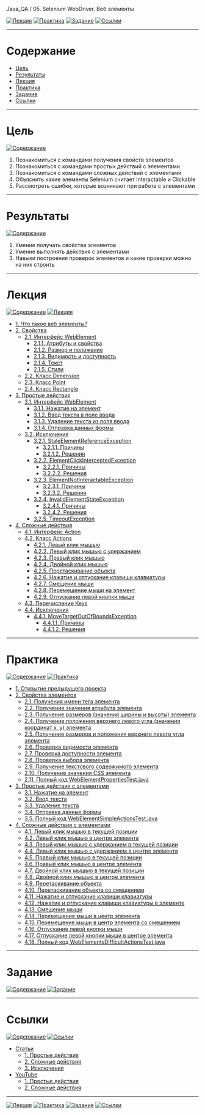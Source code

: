 Java_QA / 05. Selenium WebDriver. Веб элементы

[![Лекция](https://img.shields.io/badge/-Лекция-ee99ff)](1.%20Лекция.md)
[![Практика](https://img.shields.io/badge/-Практика-aaffaa)](2.%20Практика.md)
[![Задание](https://img.shields.io/badge/-Задание-99ffee)](3.%20Задание.md)
[![Ссылки](https://img.shields.io/badge/-Ссылки-ffee99)](4.%20Ссылки.md)

***

# Содержание

* [Цель](#цель)
* [Результаты](#результаты)
* [Лекция](#лекция)
* [Практика](#практика)
* [Задание](#задание)
* [Ссылки](#ссылки)

***

# Цель

[![Содержание](https://img.shields.io/badge/-Содержание-1177ff)](#содержание)

1. Познакомиться с командами получения свойств элементов
2. Познакомиться с командами простых действий с элементами
3. Познакомиться с командами сложных действий с элементами   
4. Объяснить какие элементы Selenium считает Interactable и Clickable
5. Рассмотреть ошибки, которые возникают при работе с элементами

***

# Результаты

[![Содержание](https://img.shields.io/badge/-Содержание-1177ff)](#содержание)

1. Умение получать свойства элементов
2. Умение выполнять действия с элементами   
3. Навыки построения проверок элементов и какие проверки можно на них строить

***

# Лекция

[![Содержание](https://img.shields.io/badge/-Содержание-1177ff)](#содержание)
[![Лекция](https://img.shields.io/badge/-Лекция-ee99ff)](1.%20Лекция.md)

* [1. Что такое веб элементы?](1.%20Лекция.md#1-что-такое-веб-элементы)
* [2. Свойства](1.%20Лекция.md#2-свойства)
    * [2.1. Интерфейс WebElement](1.%20Лекция.md#21-интерфейс-webelement)
        * [2.1.1. Атрибуты и свойства](1.%20Лекция.md#211-атрибуты-и-свойства)
        * [2.1.2. Размер и положение](1.%20Лекция.md#212-размер-и-положение)
        * [2.1.3. Видимость и доступность](1.%20Лекция.md#213-видимость-и-доступность)
        * [2.1.4. Текст](1.%20Лекция.md#214-текст)
        * [2.1.5. Стили](1.%20Лекция.md#215-стили)
    * [2.2. Класс Dimension](1.%20Лекция.md#22-класс-dimension)
    * [2.3. Класс Point](1.%20Лекция.md#23-класс-point)
    * [2.4. Класс Rectangle](1.%20Лекция.md#24-класс-rectangle)
* [3. Простые действия](1.%20Лекция.md#3-простые-действия)
    * [3.1. Интерфейс WebElement](1.%20Лекция.md#31-интерфейс-webelement)
        * [3.1.1. Нажатие на элемент](1.%20Лекция.md#311-нажатие-на-элемент)
        * [3.1.2. Ввод текста в поле ввода](1.%20Лекция.md#312-ввод-текста-в-поле-ввода)
        * [3.1.3. Удаление текста из поля ввода](1.%20Лекция.md#313-удаление-текста-из-поля-ввода)
        * [3.1.4. Отправка данных формы](1.%20Лекция.md#314-отправка-данных-формы)
    * [3.2. Исключения](1.%20Лекция.md#32-исключения)
        * [3.2.1. StaleElementReferenceException](1.%20Лекция.md#321-staleelementreferenceexception)
            * [3.2.1.1. Причины](1.%20Лекция.md#3211-причины)
            * [3.2.1.2. Решения](1.%20Лекция.md#3212-решения)
        * [3.2.2. ElementClickInterceptedException](1.%20Лекция.md#322-elementclickinterceptedexception)
            * [3.2.2.1. Причины](1.%20Лекция.md#3221-причины)
            * [3.2.2.2. Решения](1.%20Лекция.md#3222-решения)
        * [3.2.3. ElementNotInteractableException](1.%20Лекция.md#323-elementnotinteractableexception)
            * [3.2.3.1. Причины](1.%20Лекция.md#3231-причины)
            * [3.2.3.2. Решения](1.%20Лекция.md#3232-решения)
        * [3.2.4. InvalidElementStateException](1.%20Лекция.md#324-invalidelementstateexception)
            * [3.2.4.1. Причины](1.%20Лекция.md#3241-причины)
            * [3.2.4.2. Решения](1.%20Лекция.md#3242-решения)
        * [3.2.5. TimeoutException](1.%20Лекция.md#325-timeoutexception)
* [4. Сложные действия](1.%20Лекция.md#4-сложные-действия)
    * [4.1. Интерфейс Action](1.%20Лекция.md#41-интерфейс-action)
    * [4.2. Класс Actions](1.%20Лекция.md#42-класс-actions)
        * [4.2.1. Левый клик мышью](1.%20Лекция.md#421-левый-клик-мышью)
        * [4.2.2. Левый клик мышью c удержанием](1.%20Лекция.md#422-левый-клик-мышью-c-удержанием)
        * [4.2.3. Правый клик мышью](1.%20Лекция.md#423-правый-клик-мышью)
        * [4.2.4. Двойной клик мышью](1.%20Лекция.md#424-двойной-клик-мышью)
        * [4.2.5. Перетаскивание объекта](1.%20Лекция.md#425-перетаскивание-объекта)
        * [4.2.6. Нажатие и отпускание клавиши клавиатуры](1.%20Лекция.md#426-нажатие-и-отпускание-клавиши-клавиатуры)
        * [4.2.7. Смещение мыши](1.%20Лекция.md#427-смещение-мыши)
        * [4.2.8. Перемещение мыши на элемент](1.%20Лекция.md#428-перемещение-мыши-на-элемент)
        * [4.2.9. Отпускание левой кнопки мыши](1.%20Лекция.md#429-отпускание-левой-кнопки-мыши)
    * [4.3. Перечисление Keys](1.%20Лекция.md#43-перечисление-keys)
    * [4.4. Исключения](1.%20Лекция.md#44-исключения)
        * [4.4.1. MoveTargetOutOfBoundsException](1.%20Лекция.md#441-movetargetoutofboundsexception)
            * [4.4.1.1. Причины](1.%20Лекция.md#4411-причины)
            * [4.4.1.2. Решения](1.%20Лекция.md#4412-решения)

***

# Практика

[![Содержание](https://img.shields.io/badge/-Содержание-1177ff)](#содержание)
[![Практика](https://img.shields.io/badge/-Практика-aaffaa)](2.%20Практика.md)

* [1. Открытие предыдущего проекта](2.%20Практика.md#1-открытие-предыдущего-проекта)
* [2. Свойства элементов](2.%20Практика.md#2-свойства-элементов)
    * [2.1. Получения имени тега элемента](2.%20Практика.md#21-получения-имени-тега-элемента)
    * [2.2. Получение значения атрибута элемента](2.%20Практика.md#22-получение-значения-атрибута-элемента)
    * [2.3. Получение размеров (значения ширины и высоты) элемента](2.%20Практика.md#23-получение-размеров-значения-ширины-и-высоты-элемента)
    * [2.4. Получение положения верхнего левого угла (значения координат x, y) элемента](2.%20Практика.md#24-получение-положения-верхнего-левого-угла-значения-координат-x-y-элемента)
    * [2.5. Получение размеров и положения верхнего левого угла элемента](2.%20Практика.md#25-получение-размеров-и-положения-верхнего-левого-угла-элемента)
    * [2.6. Проверка видимости элемента](2.%20Практика.md#26-проверка-видимости-элемента)
    * [2.7. Проверка доступности элемента](2.%20Практика.md#27-проверка-доступности-элемента)
    * [2.8. Проверка выбора элемента](2.%20Практика.md#28-проверка-выбора-элемента)
    * [2.9. Получение текстового содержимого элемента](2.%20Практика.md#29-получение-текстового-содержимого-элемента)
    * [2.10. Получение значения CSS элемента](2.%20Практика.md#210-получение-значения-css-элемента)
    * [2.11. Полный код WebElementPropertiesTest.java](2.%20Практика.md#211-полный-код-webelementpropertiestestjava)
* [3. Простые действия с элементами](2.%20Практика.md#3-простые-действия-с-элементами)
    * [3.1. Нажатие на элемент](2.%20Практика.md#31-нажатие-на-элемент)
    * [3.2. Ввод текста](2.%20Практика.md#32-ввод-текста)
    * [3.3. Удаление текста](2.%20Практика.md#33-удаление-текста)
    * [3.4. Отправка данных формы](2.%20Практика.md#34-отправка-данных-формы)
    * [3.5. Полный код WebElementSimpleActionsTest.java](2.%20Практика.md#35-полный-код-webelementsimpleactionstestjava)
* [4. Сложные действия с элементами](2.%20Практика.md#4-сложные-действия-с-элементами)
    * [4.1. Левый клик мышью в текущей позиции](2.%20Практика.md#41-левый-клик-мышью-в-текущей-позиции)
    * [4.2. Левый клик мышью в центре элемента](2.%20Практика.md#42-левый-клик-мышью-в-центре-элемента)
    * [4.3. Левый клик мышью c удержанием в текущей позиции](2.%20Практика.md#43-левый-клик-мышью-c-удержанием-в-текущей-позиции)
    * [4.4. Левый клик мышью c удержанием в центре элемента](2.%20Практика.md#44-левый-клик-мышью-c-удержанием-в-центре-элемента)
    * [4.5. Правый клик мышью в текущей позиции](2.%20Практика.md#45-правый-клик-мышью-в-текущей-позиции)
    * [4.6. Правый клик мышью в центре элемента](2.%20Практика.md#46-правый-клик-мышью-в-центре-элемента)
    * [4.7. Двойной клик мышью в текущей позиции](2.%20Практика.md#47-двойной-клик-мышью-в-текущей-позиции)
    * [4.8. Двойной клик мышью в центре элемента](2.%20Практика.md#48-двойной-клик-мышью-в-центре-элемента)
    * [4.9. Перетаскивание объекта](2.%20Практика.md#49-перетаскивание-объекта)
    * [4.10. Перетаскивание объекта со смещением](2.%20Практика.md#410-перетаскивание-объекта-со-смещением)
    * [4.11. Нажатие и отпускание клавиши клавиатуры](2.%20Практика.md#411-нажатие-и-отпускание-клавиши-клавиатуры)
    * [4.12. Нажатие и отпускание клавиши клавиатуры в элементе](2.%20Практика.md#412-нажатие-и-отпускание-клавиши-клавиатуры-в-элементе)
    * [4.13. Смещение мыши](2.%20Практика.md#413-смещение-мыши)
    * [4.14. Перемещение мыши в центр элемента](2.%20Практика.md#414-перемещение-мыши-в-центр-элемента)
    * [4.15. Перемещение мыши в центр элемента со смещением](2.%20Практика.md#415-перемещение-мыши-в-центр-элемента-со-смещением)
    * [4.16. Отпускание левой кнопки мыши](2.%20Практика.md#416-отпускание-левой-кнопки-мыши)
    * [4.17. Отпускание левой кнопки мыши в центре элемента](2.%20Практика.md#417-отпускание-левой-кнопки-мыши-в-центре-элемента)
    * [4.18. Полный код WebElementsDifficultActionsTest.java](2.%20Практика.md#418-полный-код-webelementsdifficultactionstestjava)

***

# Задание

[![Содержание](https://img.shields.io/badge/-Содержание-1177ff)](#содержание)
[![Задание](https://img.shields.io/badge/-Задание-99ffee)](3.%20Задание.md)



***

# Ссылки

[![Содержание](https://img.shields.io/badge/-Содержание-1177ff)](#содержание)
[![Ссылки](https://img.shields.io/badge/-Ссылки-ffee99)](4.%20Ссылки.md)

* [Статьи](4.%20Ссылки.md#статьи)
    * [1. Простые действия](4.%20Ссылки.md#1-простые-действия)
    * [2. Сложные действия](4.%20Ссылки.md#2-сложные-действия)
    * [3. Исключения](4.%20Ссылки.md#3-исключения)
* [YouTube](4.%20Ссылки.md#youtube)
    * [1. Простые действия](4.%20Ссылки.md#1-простые-действия-1)
    * [2. Сложные действия](4.%20Ссылки.md#2-сложные-действия-1)

***

[![Лекция](https://img.shields.io/badge/-Лекция-ee99ff)](1.%20Лекция.md)
[![Практика](https://img.shields.io/badge/-Практика-aaffaa)](2.%20Практика.md)
[![Задание](https://img.shields.io/badge/-Задание-99ffee)](3.%20Задание.md)
[![Ссылки](https://img.shields.io/badge/-Ссылки-ffee99)](4.%20Ссылки.md)